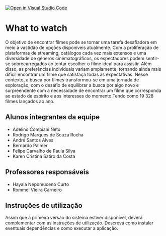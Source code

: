 [![Open in Visual Studio Code](https://classroom.github.com/assets/open-in-vscode-718a45dd9cf7e7f842a935f5ebbe5719a5e09af4491e668f4dbf3b35d5cca122.svg)](https://classroom.github.com/online_ide?assignment_repo_id=11729586&assignment_repo_type=AssignmentRepo)
# What to watch

O objetivo de encontrar filmes pode se tornar uma tarefa desafiadora em meio à vastidão de opções disponíveis atualmente. Com a proliferação de plataformas de streaming, catálogos cada vez mais extensos e uma diversidade de gêneros cinematográficos, os espectadores podem sentir-se sobrecarregados ao tentar escolher o filme ideal para assistir. Além disso, as preferências individuais variam amplamente, tornando ainda mais difícil encontrar um filme que satisfaça todas as expectativas. Nesse contexto, a busca por filmes transformou-se em uma jornada de exploração, com o desafio de equilibrar a busca por algo novo e surpreendente com a necessidade de encontrar um filme que corresponda ao estado de espírito e aos interesses do momento.Tendo como 19 328 filmes lançados ao ano.

## Alunos integrantes da equipe

* Adelino Compiani Neto
* Rodrigo Marques de Souza Rocha 
* André Santos Alves
* Bernardo Palmer
* Felipe Carvalho de Paula Silva
* Karen Cristina Satiro da Costa

## Professores responsáveis

* Hayala Nepomuceno Curto
* Rommel Vieira Carneiro

## Instruções de utilização

Assim que a primeira versão do sistema estiver disponível, deverá complementar com as instruções de utilização. Descreva como instalar eventuais dependências e como executar a aplicação.
